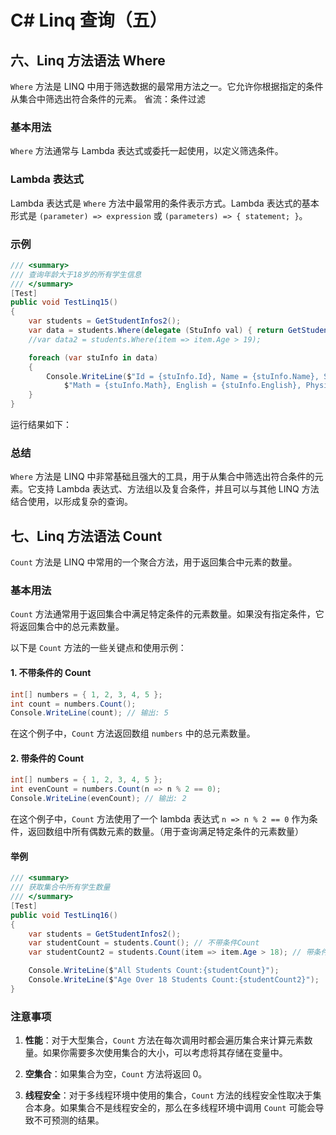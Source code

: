 # C# Linq 查询（五）

## 六、Linq 方法语法 Where

`Where` 方法是 LINQ 中用于筛选数据的最常用方法之一。它允许你根据指定的条件从集合中筛选出符合条件的元素。
省流：条件过滤

### 基本用法

`Where` 方法通常与 Lambda 表达式或委托一起使用，以定义筛选条件。

### Lambda 表达式

Lambda 表达式是 `Where` 方法中最常用的条件表示方式。Lambda 表达式的基本形式是 `(parameter) => expression` 或 `(parameters) => { statement; }`。

### 示例

```csharp
/// <summary>
/// 查询年龄大于18岁的所有学生信息
/// </summary>
[Test]
public void TestLinq15()
{
    var students = GetStudentInfos2();
    var data = students.Where(delegate (StuInfo val) { return GetStudentAge(val); }); // Func<TSource, bool>
    //var data2 = students.Where(item => item.Age > 19);

    foreach (var stuInfo in data)
    {
        Console.WriteLine($"Id = {stuInfo.Id}, Name = {stuInfo.Name}, Sex = {stuInfo.Sex}, Age = {stuInfo.Age}, Chinese = {stuInfo.Chinese}, " +
            $"Math = {stuInfo.Math}, English = {stuInfo.English}, Physics = {stuInfo.Physics}, Score = {stuInfo.Score}, Grade = {stuInfo.Grade}, Group = {stuInfo.GroupId}");
    }
}
```

运行结果如下：

### 总结

`Where` 方法是 LINQ 中非常基础且强大的工具，用于从集合中筛选出符合条件的元素。它支持 Lambda 表达式、方法组以及复合条件，并且可以与其他 LINQ 方法结合使用，以形成复杂的查询。

## 七、Linq 方法语法 Count

`Count` 方法是 LINQ 中常用的一个聚合方法，用于返回集合中元素的数量。

### 基本用法

`Count` 方法通常用于返回集合中满足特定条件的元素数量。如果没有指定条件，它将返回集合中的总元素数量。

以下是 `Count` 方法的一些关键点和使用示例：

#### 1. 不带条件的 Count

```csharp
int[] numbers = { 1, 2, 3, 4, 5 };
int count = numbers.Count();
Console.WriteLine(count); // 输出: 5
```

在这个例子中，`Count` 方法返回数组 `numbers` 中的总元素数量。

#### 2. 带条件的 Count

```csharp
int[] numbers = { 1, 2, 3, 4, 5 };
int evenCount = numbers.Count(n => n % 2 == 0);
Console.WriteLine(evenCount); // 输出: 2
```

在这个例子中，`Count` 方法使用了一个 lambda 表达式 `n => n % 2 == 0` 作为条件，返回数组中所有偶数元素的数量。（用于查询满足特定条件的元素数量）

#### 举例

```csharp
/// <summary>
/// 获取集合中所有学生数量
/// </summary>
[Test]
public void TestLinq16()
{
    var students = GetStudentInfos2();
    var studentCount = students.Count(); // 不带条件Count
    var studentCount2 = students.Count(item => item.Age > 18); // 带条件Count

    Console.WriteLine($"All Students Count:{studentCount}");
    Console.WriteLine($"Age Over 18 Students Count:{studentCount2}");
}
```

### 注意事项

1. **性能**：对于大型集合，`Count` 方法在每次调用时都会遍历集合来计算元素数量。如果你需要多次使用集合的大小，可以考虑将其存储在变量中。

2. **空集合**：如果集合为空，`Count` 方法将返回 0。

3. **线程安全**：对于多线程环境中使用的集合，`Count` 方法的线程安全性取决于集合本身。如果集合不是线程安全的，那么在多线程环境中调用 `Count` 可能会导致不可预测的结果。
